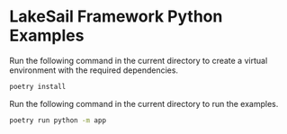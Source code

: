 # LakeSail Framework Python Examples

Run the following command in the current directory to create a virtual environment with the required dependencies.

```bash
poetry install
```

Run the following command in the current directory to run the examples.

```bash
poetry run python -m app
```
